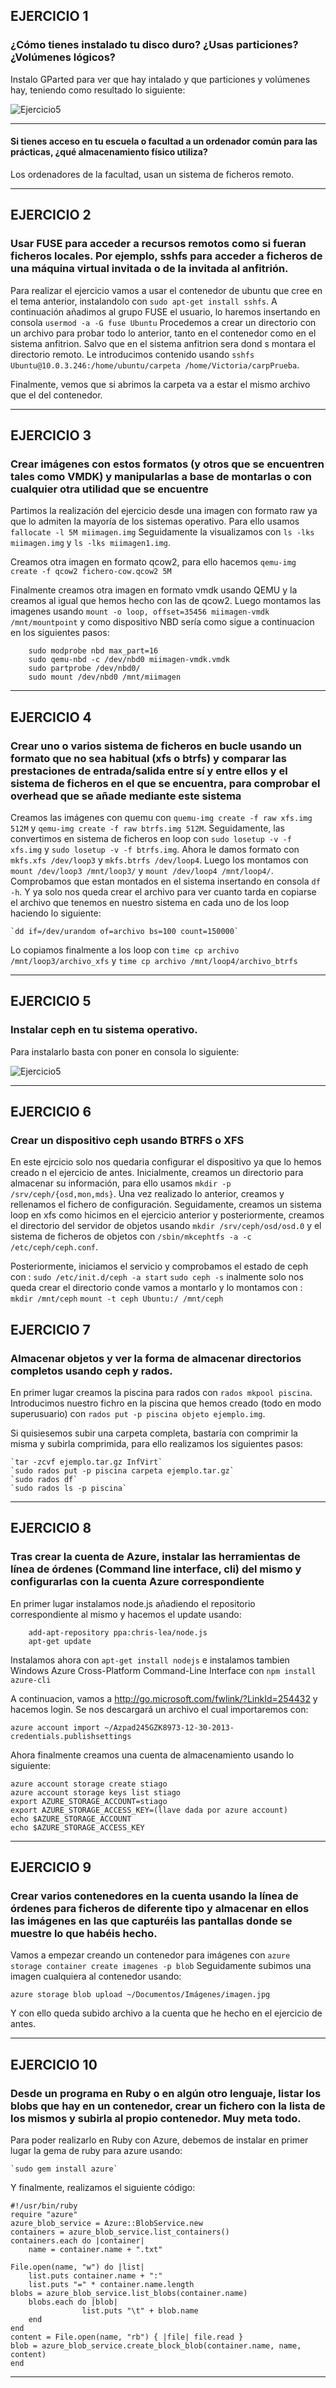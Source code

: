 ## EJERCICIO 1

### ¿Cómo tienes instalado tu disco duro? ¿Usas particiones? ¿Volúmenes lógicos?
Instalo GParted para ver que hay intalado y que particiones y volúmenes hay, teniendo como resultado lo siguiente:


![Ejercicio5](https://dl.dropbox.com/s/pf6ygzx1xvixg0o/ejercicio1.png)

---
    
#### Si tienes acceso en tu escuela o facultad a un ordenador común para las prácticas, ¿qué almacenamiento físico utiliza?

Los ordenadores de la facultad, usan un sistema de ficheros remoto.

---

## EJERCICIO 2

### Usar FUSE para acceder a recursos remotos como si fueran ficheros locales. Por ejemplo, sshfs para acceder a ficheros de una máquina virtual invitada o de la invitada al anfitrión.

Para realizar el ejercicio vamos a usar el contenedor de ubuntu que cree en el tema anterior, instalandolo con `sudo apt-get install sshfs`.
A continuación añadimos al grupo FUSE el usuario, lo haremos insertando en consola `usermod -a -G fuse Ubuntu`
Procedemos a crear un directorio con un archivo para probar todo  lo anterior, tanto en el contenedor como en el sistema anfitrion. Salvo que en el sistema anfitrion sera dond s montara el directorio remoto.
Le introducimos contenido usando `sshfs Ubuntu@10.0.3.246:/home/ubuntu/carpeta /home/Victoria/carpPrueba`.

Finalmente, vemos que si abrimos la carpeta va a estar el mismo archivo que el del contenedor.



---


## EJERCICIO 3

### Crear imágenes con estos formatos (y otros que se encuentren tales como VMDK) y manipularlas a base de montarlas o con cualquier otra utilidad que se encuentre

Partimos la realización del ejercicio desde una imagen con formato raw ya que lo admiten la mayoría de los sistemas operativo. Para ello usamos `fallocate -l 5M miimagen.img`
Seguidamente la visualizamos con `ls -lks miimagen.img` y `ls -lks miimagen1.img`.

Creamos otra imagen en formato qcow2, para ello hacemos `qemu-img create -f qcow2 fichero-cow.qcow2 5M`

Finalmente creamos otra imagen en formato vmdk usando QEMU y la creamos al igual que hemos hecho con las de qcow2. Luego montamos las imagenes usando `mount -o loop, offset=35456 miimagen-vmdk /mnt/mountpoint` y como dispositivo NBD sería como sigue a continuacion en los siguientes pasos:

        sudo modprobe nbd max_part=16
        sudo qemu-nbd -c /dev/nbd0 miimagen-vmdk.vmdk
        sudo partprobe /dev/nbd0/
        sudo mount /dev/nbd0 /mnt/miimagen

---


## EJERCICIO 4

### Crear uno o varios sistema de ficheros en bucle usando un formato que no sea habitual (xfs o btrfs) y comparar las prestaciones de entrada/salida entre sí y entre ellos y el sistema de ficheros en el que se encuentra, para comprobar el overhead que se añade mediante este sistema

Creamos las imágenes con quemu con `quemu-img create -f raw xfs.img 512M` y  `qemu-img create -f raw btrfs.img 512M`.
Seguidamente, las convertimos en sistema de ficheros en loop con `sudo losetup -v -f xfs.img` y  `sudo losetup -v -f btrfs.img`. Ahora le damos formato con `mkfs.xfs /dev/loop3` y `mkfs.btrfs /dev/loop4`.
Luego los montamos con `mount /dev/loop3 /mnt/loop3/` y `mount /dev/loop4 /mnt/loop4/`.
Comprobamos que estan montados en el sistema insertando en consola `df -h`. Y ya solo nos queda crear el archivo  para ver cuanto tarda en copiarse el archivo que tenemos en nuestro sistema en cada uno de los loop haciendo lo siguiente:

    `dd if=/dev/urandom of=archivo bs=100 count=150000`

Lo copiamos finalmente a los loop con `time cp archivo /mnt/loop3/archivo_xfs` y `time cp archivo /mnt/loop4/archivo_btrfs`


---


## EJERCICIO 5

### Instalar ceph en tu sistema operativo.

Para instalarlo basta con poner en consola lo siguiente:

![Ejercicio5](https://dl.dropbox.com/s/xgw57m27b5l2awn/ejercicio5.png)


---



## EJERCICIO 6

### Crear un dispositivo ceph usando BTRFS o XFS

En este ejrcicio solo nos quedaria configurar el dispositivo ya que lo hemos creado n el ejercicio de antes. Inicialmente, creamos un directorio para almacenar su información, para ello usamos `mkdir -p /srv/ceph/{osd,mon,mds}`.
Una vez realizado lo anterior, creamos y rellenamos el fichero de configuración. Seguidamente, creamos un sistema loop en xfs como hicimos en el ejercicio anterior y posteriormente, creamos el directorio del servidor de objetos usando `mkdir /srv/ceph/osd/osd.0` y el sistema de ficheros de objetos con `/sbin/mkcephtfs -a -c /etc/ceph/ceph.conf`.

Posteriormente, iniciamos el servicio y comprobamos el estado de ceph con :
    `sudo /etc/init.d/ceph -a start`
    `sudo ceph -s`
inalmente solo nos queda crear el directorio conde vamos a montarlo y lo montamos con :
    `mkdir /mnt/ceph`
    `mount -t ceph Ubuntu:/ /mnt/ceph`
    


## EJERCICIO 7

### Almacenar objetos y ver la forma de almacenar directorios completos usando ceph y rados.

En primer lugar creamos la piscina para rados con `rados mkpool piscina`. Introducimos nuestro fichro en la piscina que hemos creado (todo en modo superusuario) con `rados put -p piscina objeto ejemplo.img`.

Si quisiesemos subir una carpeta completa, bastaría con comprimir la misma y subirla comprimida, para ello realizamos los siguientes pasos:


    `tar -zcvf ejemplo.tar.gz InfVirt`
    `sudo rados put -p piscina carpeta ejemplo.tar.gz`
    `sudo rados df`
    `sudo rados ls -p piscina`


---


## EJERCICIO 8

### Tras crear la cuenta de Azure, instalar las herramientas de línea de órdenes (Command line interface, cli) del mismo y configurarlas con la cuenta Azure correspondiente

En primer lugar instalamos node.js añadiendo el repositorio correspondiente al mismo y hacemos el update usando:

        add-apt-repository ppa:chris-lea/node.js
        apt-get update

Instalamos ahora con `apt-get install nodejs` e instalamos tambien Windows Azure Cross-Platform Command-Line Interface con `npm install azure-cli`

A continuacion, vamos a http://go.microsoft.com/fwlink/?LinkId=254432 y hacemos login. 
Se nos descargará un archivo el cual importaremos con:

`azure account import ~/Azpad245GZK8973-12-30-2013-credentials.publishsettings`

Ahora finalmente creamos una cuenta de almacenamiento usando lo siguiente:

    azure account storage create stiago
    azure account storage keys list stiago
    export AZURE_STORAGE_ACCOUNT=stiago
    export AZURE_STORAGE_ACCESS_KEY=(llave dada por azure account)
    echo $AZURE_STORAGE_ACCOUNT
    echo $AZURE_STORAGE_ACCESS_KEY

---



## EJERCICIO 9

### Crear varios contenedores en la cuenta usando la línea de órdenes para ficheros de diferente tipo y almacenar en ellos las imágenes en las que capturéis las pantallas donde se muestre lo que habéis hecho.

Vamos a empezar creando un contenedor para imágenes con `azure storage container create imagenes -p blob`
Seguidamente subimos una imagen cualquiera al contenedor usando:

`azure storage blob upload ~/Documentos/Imágenes/imagen.jpg`

Y con ello queda subido archivo a la cuenta que he hecho en el ejercicio de antes.



---



## EJERCICIO 10

### Desde un programa en Ruby o en algún otro lenguaje, listar los blobs que hay en un contenedor, crear un fichero con la lista de los mismos y subirla al propio contenedor. Muy meta todo.
Para poder realizarlo en Ruby con Azure, debemos de instalar en primer lugar la gema de ruby para azure usando:

    `sudo gem install azure`
    
    
Y finalmente, realizamos el siguiente código:



    #!/usr/bin/ruby
    require "azure"
    azure_blob_service = Azure::BlobService.new
    containers = azure_blob_service.list_containers()
    containers.each do |container|
        name = container.name + ".txt"
        
    File.open(name, "w") do |list|
        list.puts container.name + ":"
        list.puts "=" * container.name.length
    blobs = azure_blob_service.list_blobs(container.name)
        blobs.each do |blob|
                    list.puts "\t" + blob.name
        end
    end
    content = File.open(name, "rb") { |file| file.read }
    blob = azure_blob_service.create_block_blob(container.name, name, content)
    end
    
    
---










